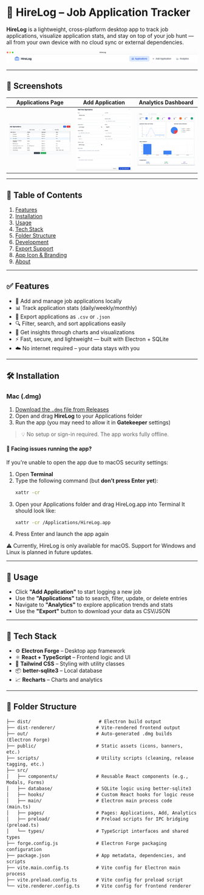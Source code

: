 # 📂 HireLog – Job Application Tracker

**HireLog** is a lightweight, cross-platform desktop app to track job applications, visualize application stats, and stay on top of your job hunt — all from your own device with no cloud sync or external dependencies.

![HireLog Banner](./screenshots/banner.png)

---

## 📸 Screenshots

| Applications Page | Add Application | Analytics Dashboard |
|-------------------|-----------------|---------------------|
| ![Applications](./screenshots/applications-page.png) | ![Add](./screenshots/add-application-page.png) | ![Analytics](./screenshots/analytics-page.png) |

---

## 🧭 Table of Contents

1. [Features](#-features)  
2. [Installation](#-installation)  
3. [Usage](#-usage)  
4. [Tech Stack](#-tech-stack)  
5. [Folder Structure](#-folder-structure)  
6. [Development](#-development)  
7. [Export Support](#-export-support)  
8. [App Icon & Branding](#-app-icon--branding)  
9. [About](#-about)

---

## ✅ Features

- 💼 Add and manage job applications locally  
- 📊 Track application stats (daily/weekly/monthly)  
- 📂 Export applications as `.csv` or `.json`  
- 🔍 Filter, search, and sort applications easily  
- 🧠 Get insights through charts and visualizations  
- ⚡ Fast, secure, and lightweight — built with Electron + SQLite  
- ☁️ No internet required – your data stays with you  

---

## 🛠 Installation

### Mac (.dmg)

1. [Download the `.dmg` file from Releases](https://github.com/goutham2222/HireLog/releases/latest)
2. Open and drag **HireLog** to your Applications folder  
3. Run the app (you may need to allow it in **Gatekeeper** settings)

> 💡 No setup or sign-in required. The app works fully offline.

#### 🚫 Facing issues running the app?

If you're unable to open the app due to macOS security settings:

1. Open **Terminal**  
2. Type the following command (but **don’t press Enter yet**):
   ```bash
   xattr -cr 
3. Open your Applications folder and drag HireLog.app into Terminal
   It should look like:
   ```bash
   xattr -cr /Applications/HireLog.app
4. Press Enter and launch the app again

⚠️ Currently, HireLog is only available for macOS.
Support for Windows and Linux is planned in future updates.

---

## 🚀 Usage

- Click **"Add Application"** to start logging a new job  
- Use the **"Applications"** tab to search, filter, update, or delete entries  
- Navigate to **"Analytics"** to explore application trends and stats  
- Use the **"Export"** button to download your data as CSV/JSON  

---

## 🧰 Tech Stack

- ⚙️ **Electron Forge** – Desktop app framework  
- ⚛️ **React + TypeScript** – Frontend logic and UI  
- 💨 **Tailwind CSS** – Styling with utility classes  
- 📦 **better-sqlite3** – Local database  
- 📈 **Recharts** – Charts and analytics  

---

## 📁 Folder Structure

```
├── dist/                         # Electron build output
├── dist-renderer/               # Vite-rendered frontend output
├── out/                         # Auto-generated .dmg builds (Electron Forge)
├── public/                      # Static assets (icons, banners, etc.)
├── scripts/                     # Utility scripts (cleaning, release tagging, etc.)
├── src/
│   ├── components/              # Reusable React components (e.g., Modals, Forms)
│   ├── database/                # SQLite logic using better-sqlite3
│   ├── hooks/                   # Custom React hooks for logic reuse
│   ├── main/                    # Electron main process code (main.ts)
│   ├── pages/                   # Pages: Applications, Add, Analytics
│   ├── preload/                 # Preload scripts for IPC bridging (preload.ts)
│   └── types/                   # TypeScript interfaces and shared types
├── forge.config.js              # Electron Forge packaging configuration
├── package.json                 # App metadata, dependencies, and scripts
├── vite.main.config.ts          # Vite config for Electron main process
├── vite.preload.config.ts       # Vite config for preload script
└── vite.renderer.config.ts      # Vite config for frontend renderer
```
